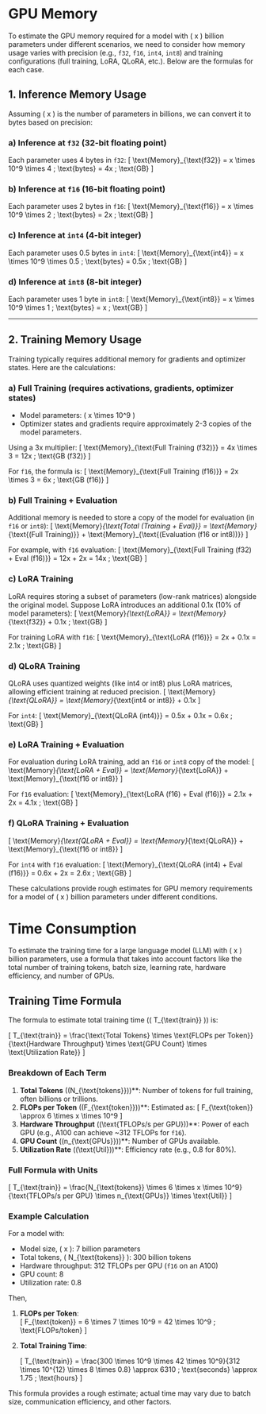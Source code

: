 # GPU Memory

To estimate the GPU memory required for a model with \( x \) billion parameters under different scenarios, we need to consider how memory usage varies with precision (e.g., `f32`, `f16`, `int4`, `int8`) and training configurations (full training, LoRA, QLoRA, etc.). Below are the formulas for each case.

## 1. Inference Memory Usage

Assuming \( x \) is the number of parameters in billions, we can convert it to bytes based on precision:

### a) Inference at `f32` (32-bit floating point)

Each parameter uses 4 bytes in `f32`:
\[
\text{Memory}_{\text{f32}} = x \times 10^9 \times 4 \; \text{bytes} = 4x \; \text{GB}
\]

### b) Inference at `f16` (16-bit floating point)

Each parameter uses 2 bytes in `f16`:
\[
\text{Memory}_{\text{f16}} = x \times 10^9 \times 2 \; \text{bytes} = 2x \; \text{GB}
\]

### c) Inference at `int4` (4-bit integer)

Each parameter uses 0.5 bytes in `int4`:
\[
\text{Memory}_{\text{int4}} = x \times 10^9 \times 0.5 \; \text{bytes} = 0.5x \; \text{GB}
\]

### d) Inference at `int8` (8-bit integer)

Each parameter uses 1 byte in `int8`:
\[
\text{Memory}_{\text{int8}} = x \times 10^9 \times 1 \; \text{bytes} = x \; \text{GB}
\]

---

## 2. Training Memory Usage

Training typically requires additional memory for gradients and optimizer states. Here are the calculations:

### a) Full Training (requires activations, gradients, optimizer states)

- Model parameters: \( x \times 10^9 \)
- Optimizer states and gradients require approximately 2-3 copies of the model parameters.

Using a 3x multiplier:
\[
\text{Memory}_{\text{Full Training (f32)}} = 4x \times 3 = 12x \; \text{GB (f32)}
\]

For `f16`, the formula is:
\[
\text{Memory}_{\text{Full Training (f16)}} = 2x \times 3 = 6x \; \text{GB (f16)}
\]

### b) Full Training + Evaluation

Additional memory is needed to store a copy of the model for evaluation (in `f16` or `int8`):
\[
\text{Memory}_{\text{Total (Training + Eval)}} = \text{Memory}_{\text{(Full Training)}} + \text{Memory}_{\text{(Evaluation (f16 or int8))}}
\]

For example, with `f16` evaluation:
\[
\text{Memory}_{\text{Full Training (f32) + Eval (f16)}} = 12x + 2x = 14x \; \text{GB}
\]

### c) LoRA Training

LoRA requires storing a subset of parameters (low-rank matrices) alongside the original model. Suppose LoRA introduces an additional 0.1x (10% of model parameters):
\[
\text{Memory}_{\text{LoRA}} = \text{Memory}_{\text{f32}} + 0.1x \; \text{GB}
\]

For training LoRA with `f16`:
\[
\text{Memory}_{\text{LoRA (f16)}} = 2x + 0.1x = 2.1x \; \text{GB}
\]

### d) QLoRA Training

QLoRA uses quantized weights (like int4 or int8) plus LoRA matrices, allowing efficient training at reduced precision.
\[
\text{Memory}_{\text{QLoRA}} = \text{Memory}_{\text{int4 or int8}} + 0.1x
\]

For `int4`:
\[
\text{Memory}_{\text{QLoRA (int4)}} = 0.5x + 0.1x = 0.6x \; \text{GB}
\]

### e) LoRA Training + Evaluation

For evaluation during LoRA training, add an `f16` or `int8` copy of the model:
\[
\text{Memory}_{\text{LoRA + Eval}} = \text{Memory}_{\text{LoRA}} + \text{Memory}_{\text{f16 or int8}}
\]

For `f16` evaluation:
\[
\text{Memory}_{\text{LoRA (f16) + Eval (f16)}} = 2.1x + 2x = 4.1x \; \text{GB}
\]

### f) QLoRA Training + Evaluation

\[
\text{Memory}_{\text{QLoRA + Eval}} = \text{Memory}_{\text{QLoRA}} + \text{Memory}_{\text{f16 or int8}}
\]

For `int4` with `f16` evaluation:
\[
\text{Memory}_{\text{QLoRA (int4) + Eval (f16)}} = 0.6x + 2x = 2.6x \; \text{GB}
\]

These calculations provide rough estimates for GPU memory requirements for a model of \( x \) billion parameters under different conditions.

# Time Consumption

To estimate the training time for a large language model (LLM) with \( x \) billion parameters, use a formula that takes into account factors like the total number of training tokens, batch size, learning rate, hardware efficiency, and number of GPUs.

## Training Time Formula

The formula to estimate total training time (\( T_{\text{train}} \)) is:

\[
T_{\text{train}} = \frac{\text{Total Tokens} \times \text{FLOPs per Token}}{\text{Hardware Throughput} \times \text{GPU Count} \times \text{Utilization Rate}}
\]

### Breakdown of Each Term

1. **Total Tokens** \((N_{\text{tokens}})\)**: Number of tokens for full training, often billions or trillions.
2. **FLOPs per Token** \((F_{\text{token}})\)**: Estimated as:
   \[
   F_{\text{token}} \approx 6 \times x \times 10^9
   \]
3. **Hardware Throughput** \((\text{TFLOPs/s per GPU})\)**: Power of each GPU (e.g., A100 can achieve ~312 TFLOPs for `f16`).
4. **GPU Count** \((n_{\text{GPUs}})\)**: Number of GPUs available.
5. **Utilization Rate** \((\text{Util})\)**: Efficiency rate (e.g., 0.8 for 80%).

### Full Formula with Units

\[
T_{\text{train}} = \frac{N_{\text{tokens}} \times 6 \times x \times 10^9}{\text{TFLOPs/s per GPU} \times n_{\text{GPUs}} \times \text{Util}}
\]

### Example Calculation

For a model with:

- Model size, \( x \): 7 billion parameters
- Total tokens, \( N_{\text{tokens}} \): 300 billion tokens
- Hardware throughput: 312 TFLOPs per GPU (`f16` on an A100)
- GPU count: 8
- Utilization rate: 0.8

Then,

1. **FLOPs per Token**:  
   \[
   F_{\text{token}} = 6 \times 7 \times 10^9 = 42 \times 10^9 \; \text{FLOPs/token}
   \]

2. **Total Training Time**:

   \[
   T_{\text{train}} = \frac{300 \times 10^9 \times 42 \times 10^9}{312 \times 10^{12} \times 8 \times 0.8} \approx 6310 \; \text{seconds} \approx 1.75 \; \text{hours}
   \]

This formula provides a rough estimate; actual time may vary due to batch size, communication efficiency, and other factors.
